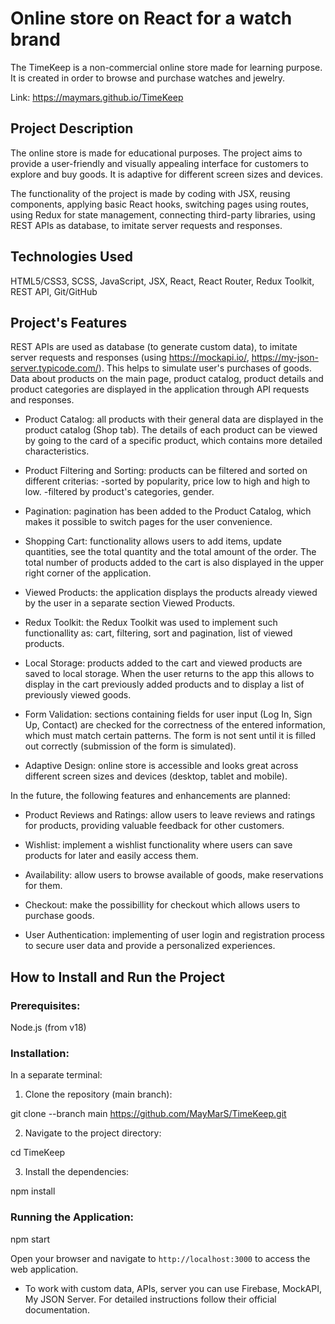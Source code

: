 # Online store on React for a watch brand

The TimeKeep is a non-commercial online store made for learning purpose. It is created in order to browse and purchase watches and jewelry.

Link: https://maymars.github.io/TimeKeep

## Project Description

The online store is made for educational purposes.
The project aims to provide a user-friendly and visually appealing interface for customers to explore and buy goods.
It is adaptive for different screen sizes and devices.

The functionality of the project is made by coding with JSX, reusing components,  applying basic React hooks, switching pages using routes, using Redux for state management, connecting third-party libraries, using REST APIs as database, to imitate server requests and responses.

## Technologies Used

HTML5/CSS3, SCSS, JavaScript, JSX, React, React Router, Redux Toolkit, REST API, Git/GitHub

## Project's Features

REST APIs are used as database (to generate custom data), to imitate server requests and responses (using https://mockapi.io/, https://my-json-server.typicode.com/).
This helps to simulate user's purchases of goods.
Data about products on the main page, product catalog, product details and product categories are displayed in the application through API requests and responses.

- Product Catalog: all products with their general data are displayed in the product catalog (Shop tab).
The details of each product can be viewed by going to the card of a specific product, which contains more detailed characteristics.

- Product Filtering and Sorting: products can be filtered and sorted on different criterias:
  -sorted by popularity, price low to high and high to low.
  -filtered by product's categories, gender. 

- Pagination: pagination has been added to the Product Catalog, which makes it possible to switch pages for the user convenience.

- Shopping Cart: functionality allows users to add items, update quantities, see the total quantity and the total amount of the order. 
The total number of products added to the cart is also displayed in the upper right corner of the application. 

- Viewed Products: the application displays the products already viewed by the user in a separate section Viewed Products. 

- Redux Toolkit: the Redux Toolkit was used to implement such functionallity as: cart, filtering, sort and pagination, list of viewed products.

- Local Storage: products added to the cart and viewed products are saved to local storage.
When the user returns to the app this allows to display in the cart previously added products and to display a list of previously viewed goods.

- Form Validation: sections containing fields for user input (Log In, Sign Up, Contact) are checked for the correctness of the entered information, which must match certain patterns. The form is not sent until it is filled out correctly (submission of the form is simulated).

- Adaptive Design: online store is accessible and looks great across different screen sizes and devices (desktop, tablet and mobile).

In the future, the following features and enhancements are planned:

- Product Reviews and Ratings: allow users to leave reviews and ratings for products, providing valuable feedback for other customers.

- Wishlist: implement a wishlist functionality where users can save products for later and easily access them.

- Availability: allow users to browse available of goods, make reservations for them.

- Checkout: make the possibillity for checkout which allows users to purchase goods.

- User Authentication: implementing of user login and registration process to secure user data and provide a personalized experiences. 

## How to Install and Run the Project

### Prerequisites:
Node.js (from v18)

### Installation:

In a separate terminal:

1. Clone the repository (main branch):

git clone --branch main https://github.com/MayMarS/TimeKeep.git

2. Navigate to the project directory:

cd TimeKeep

3. Install the dependencies:

npm install

### Running the Application:

npm start

Open your browser and navigate to `http://localhost:3000` to access the web application.

* To work with custom data, APIs, server you can use Firebase, MockAPI, My JSON Server. For detailed instructions follow their official documentation.

